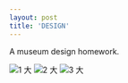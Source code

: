 ```yaml
---
layout: post
title: 'DESIGN'
---
```


A museum design homework.

![1 大](https://user-images.githubusercontent.com/80751447/167291506-6450dbad-1bf8-4b64-ac8d-72c62fd8ae20.jpeg)
![2 大](https://user-images.githubusercontent.com/80751447/167291509-0288528f-dfdf-44ff-8804-4509e0a2322c.jpeg)
![3 大](https://user-images.githubusercontent.com/80751447/167291511-d5052663-a80c-4446-aceb-2e08e8863fd9.jpeg)


